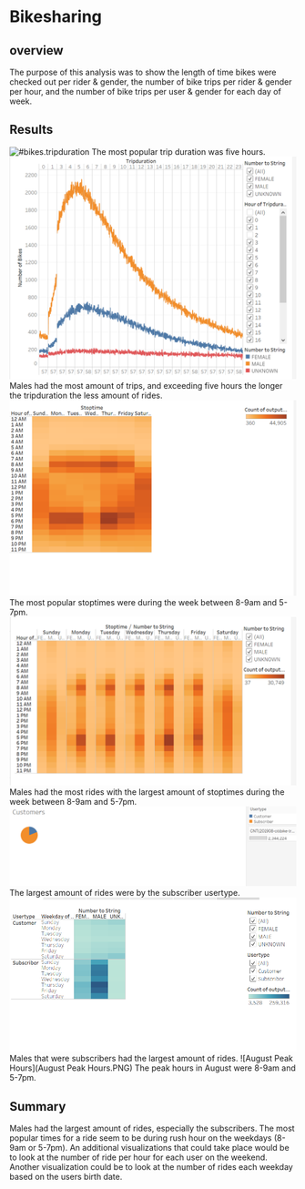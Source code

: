 # Bikesharing

## overview
The purpose of this analysis was to show the length of time bikes were checked out per rider & gender, the number of bike trips per rider & gender per hour, and the number of bike trips per user & gender for each day of week.

## Results
![#bikes.tripduration](#bikes.tripduration.PNG)
The most popular trip duration was five hours.
![bikes.tripduration.gender](bikes.tripduration.gender.PNG)
Males had the most amount of trips, and exceeding five hours the longer the tripduration the less amount of rides.
![stoptime.hour](stoptime.hour.PNG)
The most popular stoptimes were during the week between 8-9am and 5-7pm.
![stoptime.gender.hour](stoptime.gender.hour.PNG)
Males had the most rides with the largest amount of stoptimes during the week between 8-9am and 5-7pm.
![Usertypes](Usertypes.PNG)
The largest amount of rides were by the subscriber usertype.
![usertype.gender.weekday](usertype.gender.weekday.PNG)
Males that were subscribers had the largest amount of rides. 
![August Peak Hours](August Peak Hours.PNG)
The peak hours in August were 8-9am and 5-7pm. 

## Summary
Males had the largest amount of rides, especially the subscribers. The most popular times for a ride seem to be during rush hour on the weekdays (8-9am or 5-7pm). An additional visualizations that could take place would be to look at the number of ride per hour for each user on the weekend. Another visualization could be to look at the number of rides each weekday based on the users birth date.
